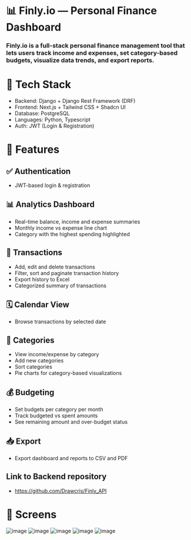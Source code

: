 # 📊 Finly.io — Personal Finance Dashboard

### Finly.io is a full-stack personal finance management tool that lets users track income and expenses, set category-based budgets, visualize data trends, and export reports.

# 🚀 Tech Stack
* Backend: Django + Django Rest Framework (DRF)
* Frontend: Next.js + Tailwind CSS + Shadcn UI
* Database: PostgreSQL
* Languages: Python, Typescript
* Auth: JWT (Login & Registration)

# 🧩 Features

## ✅ Authentication

 * JWT-based login & registration

 ## 📊 Analytics Dashboard
 
 * Real-time balance, income and expense summaries
 * Monthly income vs expense line chart
 * Category with the highest spending highlighted
  
 ## 🧾 Transactions
 * Add, edit and delete transactions
 * Filter, sort and paginate transaction history
 * Export history to Excel
 * Categorized summary of transactions
  
 ## 🗓️ Calendar View
  * Browse transactions by selected date
  
 ## 📂 Categories
  * View income/expense by category
  * Add new categories
  * Sort categories
  * Pie charts for category-based visualizations
  
  ## 💰 Budgeting
  
  * Set budgets per category per month
  * Track budgeted vs spent amounts
  * See remaining amount and over-budget status
  
 ## 📥 Export
 * Export dashboard and reports to CSV and PDF

## Link to Backend repository
* https://github.com/Drawcris/Finly_API

# 📸 Screens
![image](https://github.com/user-attachments/assets/0e8af8d8-4e1d-42c6-b110-c94d1f618ebd)
![image](https://github.com/user-attachments/assets/cc377c81-98ea-4696-a250-26675ba7b6d4)
![image](https://github.com/user-attachments/assets/248384b0-919b-4712-b383-cb553c449fe1)
![image](https://github.com/user-attachments/assets/9ccd6898-9046-449a-82da-e9cd329985ef)
![image](https://github.com/user-attachments/assets/b4e75af8-f5e2-43ae-8849-7f0743985ef2)





